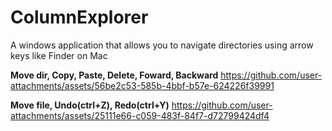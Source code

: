 # ColumnExplorer

 A windows application that allows you to navigate directories using arrow keys like Finder on Mac

**Move dir, Copy, Paste, Delete, Foward, Backward**
https://github.com/user-attachments/assets/56be2c53-585b-4bbf-b57e-624226f39991

**Move file, Undo(ctrl+Z), Redo(ctrl+Y)**
https://github.com/user-attachments/assets/25111e66-c059-483f-84f7-d72799424df4

